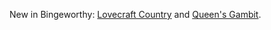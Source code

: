 New in Bingeworthy: <a href="http://bingeworthy.io/tv/?id=https%3A%2F%2Fwww.metacritic.com%2Ftv%2Flovecraft-country">Lovecraft Country</a> and <a href="http://bingeworthy.io/tv/?id=https%3A%2F%2Fwww.metacritic.com%2Ftv%2Fthe-queens-gambit">Queen's Gambit</a>. 
